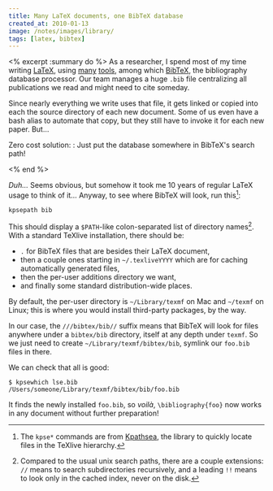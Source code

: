 ```yaml
---
title: Many LaTeX documents, one BibTeX database
created_at: 2010-01-13
image: /notes/images/library/
tags: [latex, bibtex]
---
```

<% excerpt :summary do %>
As a researcher, I spend most of my time writing [LaTeX][], using [many][texlive] [tools][latexmkcat], among which [BibTeX][], the bibliography database processor. Our team manages a huge `.bib` file centralizing all publications we read and might need to cite someday.

Since nearly everything we write uses that file, it gets linked or copied into each the source directory of each new document. Some of us even have a bash alias to automate that copy, but they still have to invoke it for each new paper.
But…

Zero cost solution:
: Just put the database somewhere in BibTeX's search path!

[latex]: http://www.latex-project.org/ "LaTeX, a document preparation system"
[texlive]: http://tug.org/texlive/ "the TeXlive distribution"
[latexmkcat]: http://texcatalogue.sarovar.org/entries/latexmk.html "Latexmk for automatic compilation"
[bibtex]: http://www.bibtex.org/
<% end %>


*Duh…* Seems obvious, but somehow it took me 10 years of regular LaTeX usage to think of it…
Anyway, to see where BibTeX will look, run this[^kpse]:

    kpsepath bib

This should display a `$PATH`-like colon-separated list of directory names[^path]. With a standard TeXlive installation, there should be:

- `.` for BibTeX files that are besides their LaTeX document,
- then a couple ones starting in `~/.texliveYYYY` which are for caching automatically generated files,
- then the per-user additions directory we want,
- and finally some standard distribution-wide places.

By default, the per-user directory is `~/Library/texmf` on Mac and `~/texmf` on Linux; this is where you would install third-party packages, by the way.

In our case, the `///bibtex/bib//` suffix means that BibTeX will look for files anywhere under a `bibtex/bib` directory, itself at any depth under `texmf`.
So we just need to create `~/Library/texmf/bibtex/bib`, symlink our `foo.bib` files in there.

We can check that all is good:

    $ kpsewhich lse.bib
    /Users/someone/Library/texmf/bibtex/bib/foo.bib

It finds the newly installed `foo.bib`, so *voilà*, `\bibliography{foo}` now works in any document without further preparation!

[^path]: Compared to the usual unix search paths, there are a couple extensions: `//` means to search subdirectories recursively, and a leading `!!` means to look only in the cached index, never on the disk.
[^kpse]: The `kpse*` commands are from [Kpathsea](http://www.tug.org/kpathsea/), the library to quickly locate files in the TeXlive hierarchy.
